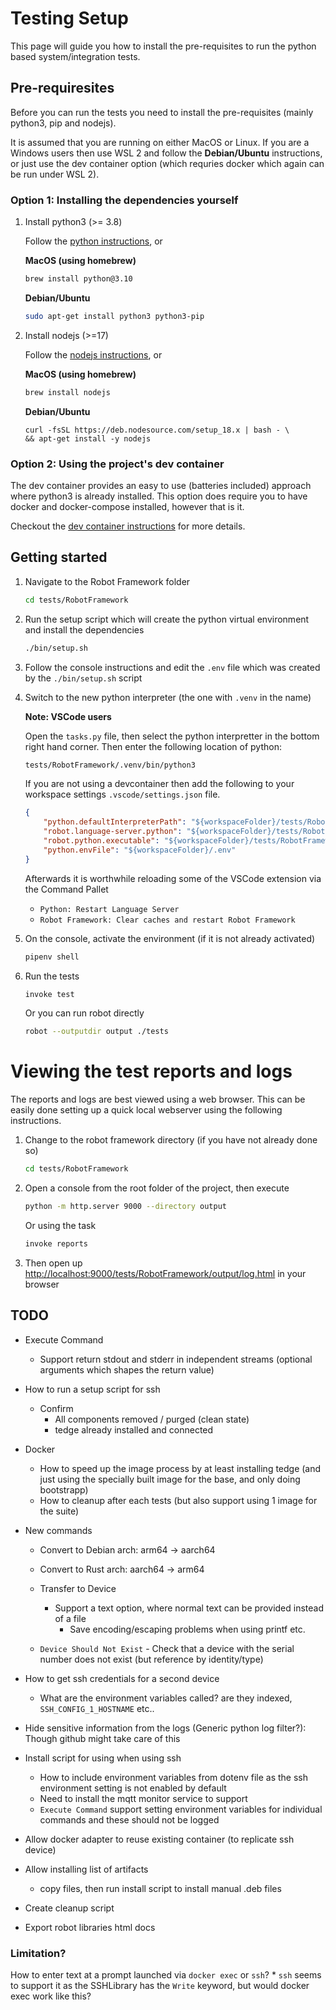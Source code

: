 # Testing Setup

This page will guide you how to install the pre-requisites to run the python based system/integration tests.

## Pre-requiresites

Before you can run the tests you need to install the pre-requisites (mainly python3, pip and nodejs).

It is assumed that you are running on either MacOS or Linux. If you are a Windows users then use WSL 2 and follow the **Debian/Ubuntu** instructions, or just use the dev container option (which requries docker which again can be run under WSL 2).

### Option 1: Installing the dependencies yourself

1. Install python3 (>= 3.8)
    
    Follow the [python instructions](https://www.python.org/downloads/), or

    **MacOS (using homebrew)**

    ```sh
    brew install python@3.10
    ```

    **Debian/Ubuntu**

    ```sh
    sudo apt-get install python3 python3-pip
    ```

2. Install nodejs (>=17)

    Follow the [nodejs instructions](https://nodejs.org/en/), or

    **MacOS (using homebrew)**

    ```sh
    brew install nodejs
    ```

    **Debian/Ubuntu**

    ```
    curl -fsSL https://deb.nodesource.com/setup_18.x | bash - \
    && apt-get install -y nodejs
    ```

### Option 2: Using the project's dev container

The dev container provides an easy to use (batteries included) approach where python3 is already installed. This option does require you to have docker and docker-compose installed, however that is it.

Checkout the [dev container instructions](./docs/DEV_CONTAINER.md) for more details.

## Getting started

1. Navigate to the Robot Framework folder

    ```sh
    cd tests/RobotFramework
    ```

2. Run the setup script which will create the python virtual environment and install the dependencies

    ```sh
    ./bin/setup.sh
    ```

3. Follow the console instructions and edit the `.env` file which was created by the `./bin/setup.sh` script

4. Switch to the new python interpreter (the one with `.venv` in the name)

    **Note: VSCode users**
    
    Open the `tasks.py` file, then select the python interpretter in the bottom right hand corner. Then enter the following location of python:

    ```sh
    tests/RobotFramework/.venv/bin/python3
    ```

    If you are not using a devcontainer then add the following to your workspace settings `.vscode/settings.json` file.

    ```json
    {
        "python.defaultInterpreterPath": "${workspaceFolder}/tests/RobotFramework/.venv/bin/python3",
        "robot.language-server.python": "${workspaceFolder}/tests/RobotFramework/.venv/bin/python3",
        "robot.python.executable": "${workspaceFolder}/tests/RobotFramework/.venv/bin/python3",
        "python.envFile": "${workspaceFolder}/.env"
    }
    ```

    Afterwards it is worthwhile reloading some of the VSCode extension via the Command Pallet

    * `Python: Restart Language Server`
    * `Robot Framework: Clear caches and restart Robot Framework`

5. On the console, activate the environment (if it is not already activated)

    ```sh
    pipenv shell
    ```

6. Run the tests

    ```sh
    invoke test
    ```

    Or you can run robot directly

    ```sh
    robot --outputdir output ./tests
    ```

# Viewing the test reports and logs

The reports and logs are best viewed using a web browser. This can be easily done setting up a quick local webserver using the following instructions.

1. Change to the robot framework directory (if you have not already done so)

    ```sh
    cd tests/RobotFramework
    ```

2. Open a console from the root folder of the project, then execute

    ```sh
    python -m http.server 9000 --directory output
    ```

    Or using the task

    ```sh
    invoke reports
    ```

3. Then open up [http://localhost:9000/tests/RobotFramework/output/log.html](http://localhost:9000/tests/RobotFramework/output/log.html) in your browser

## TODO

* Execute Command
    * Support return stdout and stderr in independent streams (optional arguments which shapes the return value)

* How to run a setup script for ssh
    * Confirm
        * All components removed / purged (clean state)
        * tedge already installed and connected

* Docker
    * How to speed up the image process by at least installing tedge (and just using the specially built image for the base, and only doing bootstrapp)
    * How to cleanup after each tests (but also support using 1 image for the suite)

* New commands
    * Convert to Debian arch: arm64 -> aarch64
    * Convert to Rust arch: aarch64 -> arm64
    * Transfer to Device
        * Support a text option, where normal text can be provided instead of a file
            - Save encoding/escaping problems when using printf etc.
    
    * `Device Should Not Exist` - Check that a device with the serial number does not exist (but reference by identity/type)

* How to get ssh credentials for a second device
    * What are the environment variables called? are they indexed, `SSH_CONFIG_1_HOSTNAME` etc..

* Hide sensitive information from the logs (Generic python log filter?): Though github might take care of this

* Install script for using when using ssh
    * How to include environment variables from dotenv file as the ssh environment setting is not enabled by default
    * Need to install the mqtt monitor service to support
    * `Execute Command` support setting environment variables for individual commands and these should not be logged

* Allow docker adapter to reuse existing container (to replicate ssh device)

* Allow installing list of artifacts
    * copy files, then run install script to install manual .deb files

* Create cleanup script

* Export robot libraries html docs

### Limitation?

How to enter text at a prompt launched via `docker exec` or `ssh`?
    * `ssh` seems to support it as the SSHLibrary has the `Write` keyword, but would docker exec work like this?
